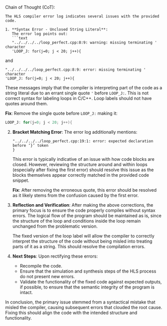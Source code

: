 Chain of Thought (CoT):
```text
The HLS compiler error log indicates several issues with the provided code.

1. **Syntax Error - Unclosed String Literal**:
   The error log points out:
   ```text
   "../../../../loop_perfect.cpp:8:9: warning: missing terminating ' character
   'LOOP_J: for(j=0; j < 20; j++){
   ```
   and
   ```text
   "../../../../loop_perfect.cpp:8:9: error: missing terminating ' character
   'LOOP_J: for(j=0; j < 20; j++){
   ```
   These messages imply that the compiler is interpreting part of the code as a string literal due to an errant single quote `'` before `LOOP_J:`. This is not correct syntax for labeling loops in C/C++. Loop labels should not have quotes around them.

   **Fix**:
   Remove the single quote before `LOOP_J:` making it:
   ```cpp
   LOOP_J: for(j=0; j < 20; j++){
   ```

2. **Bracket Matching Error**:
   The error log additionally mentions:
   ```text
   "../../../../loop_perfect.cpp:19:1: error: expected declaration before ‘}’ token
   }
   ```
   This error is typically indicative of an issue with how code blocks are closed. However, reviewing the structure around and within loops (especially after fixing the first error) should resolve this issue as the blocks themselves appear correctly matched in the provided code snippet.

   **Fix**:
   After removing the erroneous quote, this error should be resolved as it likely stems from the confusion caused by the first error.

3. **Reflection and Verification**:
   After making the above corrections, the primary focus is to ensure the code properly compiles without syntax errors. The logical flow of the program should be maintained as is, since the structure of the loop and conditions inside the loop remain unchanged from the problematic version.

   The fixed version of the loop label will allow the compiler to correctly interpret the structure of the code without being misled into treating parts of it as a string. This should resolve the compilation errors.

4. **Next Steps**:
   Upon rectifying these errors:
   - Recompile the code.
   - Ensure that the simulation and synthesis steps of the HLS process do not present new errors.
   - Validate the functionality of the fixed code against expected outputs, if possible, to ensure that the semantic integrity of the program is intact.

In conclusion, the primary issue stemmed from a syntactical mistake that misled the compiler, causing subsequent errors that clouded the root cause. Fixing this should align the code with the intended structure and functionality.
```
